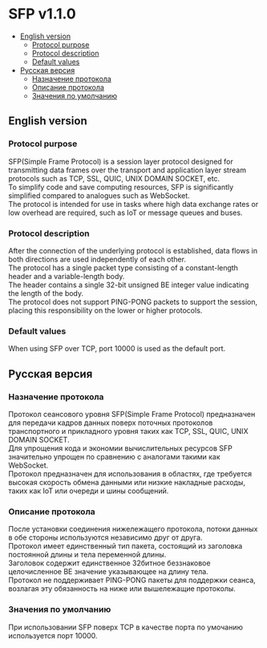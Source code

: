 # SFP v1.1.0
- [English version](#english-version)  
    - [Protocol purpose](#protocol-purpose)  
    - [Protocol description](#protocol-description)  
    - [Default values](#default-values)  
- [Русская версия](#русская-версия)  
    - [Назначение протокола](#назначение-протокола)  
    - [Описание протокола](#описание-протокола)  
    - [Значения по умолчанию](#значения-по-умолчанию)  
## English version
### Protocol purpose
SFP(Simple Frame Protocol) is a session layer protocol designed for transmitting data frames over the transport and application layer stream protocols such as TCP, SSL, QUIC, UNIX DOMAIN SOCKET, etc.  
To simplify code and save computing resources, SFP is significantly simplified compared to analogues such as WebSocket.  
The protocol is intended for use in tasks where high data exchange rates or low overhead are required, such as IoT or message queues and buses.   
### Protocol description
After the connection of the underlying protocol is established, data flows in both directions are used independently of each other.  
The protocol has a single packet type consisting of a constant-length header and a variable-length body.  
The header contains a single 32-bit unsigned BE integer value indicating the length of the body.  
The protocol does not support PING-PONG packets to support the session, placing this responsibility on the lower or higher protocols. 
### Default values
When using SFP over TCP, port 10000 is used as the default port.   
## Русская версия
### Назначение протокола
Протокол сеансового уровня SFP(Simple Frame Protocol) предназначен для передачи кадров данных поверх поточных протоколов транспортного и прикладного уровня таких как TCP, SSL, QUIC, UNIX DOMAIN SOCKET.  
Для упрощения кода и экономии вычислительных ресурсов SFP значительно упрощен по сравнению с аналогами такими как WebSocket.  
Протокол предназначен для использования в областях, где требуется высокая скорость обмена данными или низкие накладные расходы, таких как IoT или очереди и шины сообщений.  
### Описание протокола
После установки соединения нижележащего протокола, потоки данных в обе стороны используются независимо друг от друга.  
Протокол имеет единственный тип пакета, состоящий из заголовка постоянной длины и тела переменной длины.  
Заголовок содержит единственное 32битное беззнаковое целочисленное BE значение указывающее на длину тела.  
Протокол не поддерживает PING-PONG пакеты для поддержки сеанса, возлагая эту обязанность на ниже или вышележащие протоколы.  
### Значения по умолчанию
При использовании SFP поверх TCP в качестве порта по умочанию используется порт 10000.  
